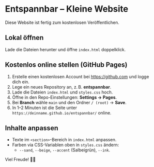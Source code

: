 # Entspannbar – Kleine Website

Diese Website ist fertig zum kostenlosen Veröffentlichen.

## Lokal öffnen
Lade die Dateien herunter und öffne `index.html` doppelklick.

## Kostenlos online stellen (GitHub Pages)
1. Erstelle einen kostenlosen Account bei https://github.com und logge dich ein.
2. Lege ein neues Repository an, z. B. **entspannbar**.
3. Lade die Dateien `index.html` und `styles.css` hoch.
4. Öffne in den Repo-Einstellungen: **Settings → Pages**.
5. Bei **Branch** wähle `main` und den Ordner `/ (root)` → **Save**.
6. In 1–2 Minuten ist die Seite unter `https://deinname.github.io/entspannbar/` online.

## Inhalte anpassen
- Texte im `<section>`-Bereich in `index.html` anpassen.
- Farben via CSS-Variablen oben in `styles.css` ändern:
  - `--sand`, `--beige`, `--accent` (Salbeigrün), `--ink`.

Viel Freude! 🧘‍♀️
